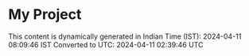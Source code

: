 # My Project

This content is dynamically generated in Indian Time (IST): 2024-04-11 08:09:46 IST
Converted to UTC: 2024-04-11 02:39:46 UTC
